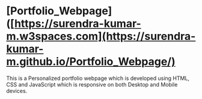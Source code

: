 # [Portfolio_Webpage]([https://surendra-kumar-m.w3spaces.com](https://surendra-kumar-m.github.io/Portfolio_Webpage/)

This is a Personalized portfolio webpage which is developed using HTML, CSS and JavaScript which is responsive on both Desktop and Mobile devices.


